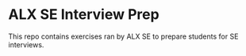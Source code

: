 # ALX SE Interview Prep

This repo contains exercises ran by ALX SE to prepare students for SE interviews.

